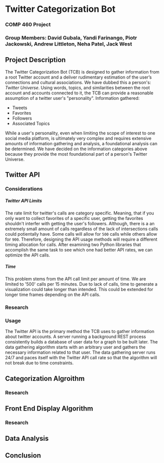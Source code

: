 # Twitter Categorization Bot 
### COMP 460 Project
### Group Members: David Gubala, Yandi Farinango, Piotr Jackowski, Andrew Littleton, Neha Patel, Jack West

## Project Description
The Twitter Categorization Bot (TCB) is designed to gather information from a root Twitter account and a deliver rudimentary estimation of the user’s connections and cultural associations. We have dubbed this a person's: *Twitter Universe*. Using words, topics, and similarities between the root account and accounts connected to it, the TCB can provide a reasonable assumption of a twitter user's "personality". 
Information gathered:
- Tweets
- Favorites
- Followers
- Associated Topics 

While a user's personality, even when limiting the scope of interest to one social media platform, is ultimately very complex and requires extensive amounts of information gathering and analysis, a foundational analysis can be determined. We have decided on the information categories above because they provide the most foundational part of a person's Twitter Universe.

## Twitter API 
### Considerations
##### Twitter API Limits
The rate limit for twitter's calls are category specific.
Meaning, that if you only want to collect favorites of a specific user, getting the favorites shouldn't interfer with getting the user's followers.
Although, there is a an extremely small amount of calls regardless of the lack of intersections calls could potientally have. Some calls will allow for `500` calls while others allow for `900`. Therefore, designing the API usage methods will require a different timing allocation for calls. After examining two Python libraries that accomplish the same task to see which one had better API rates, we can optimize the API calls.
##### Time
This problem stems from the API call limit per amount of time. We are limited to '500' calls per 15 minutes. Due to lack of calls, time to generate a visualization could take longer than intended. This could be extended for longer time frames depending on the API calls.
### Research
### Usage
The Twitter API is the primary method the TCB uses to gather information about twitter accounts. A server running a background REST process consistently builds a database of user data for a graph to be built later. The data gathering algorithm starts with an arbitrary user and gathers the necessary information related to that user. The data gathering server runs 24/7 and paces itself with the Twitter API call rate so that the algorithm will not break due to time constraints.
## Categorization Algroithm
### Research
## Front End Display Algorithm
### Research
## Data Analysis
## Conclusion


